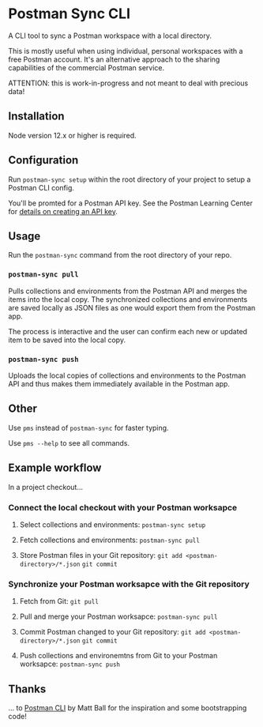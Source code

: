 # Postman Sync CLI

A CLI tool to sync a Postman workspace with a local directory.

This is mostly useful when using individual, personal workspaces with a free Postman account.
It's an alternative approach to the sharing capabilities of the commercial Postman service.

ATTENTION: this is work-in-progress and not meant to deal with precious data!

## Installation

Node version 12.x or higher is required.

## Configuration

Run `postman-sync setup` within the root directory of your project to setup a Postman CLI config.

You'll be promted for a Postman API key. See the Postman Learning Center for [details on creating an API key](https://learning.getpostman.com/docs/postman/postman-api/intro-api/).

## Usage

Run the `postman-sync` command from the root directory of your repo.

### `postman-sync pull`

Pulls collections and environments from the Postman API and merges the items into the local copy.
The synchronized collections and environments are saved locally as JSON files as one would export them from the Postman app.

The process is interactive and the user can confirm each new or updated item to be saved into the local copy.

### `postman-sync push`

Uploads the local copies of collections and environments to the Postman API and thus makes them immediately available in the Postman app.


## Other

Use `pms` instead of `postman-sync` for faster typing.

Use `pms --help` to see all commands.


## Example workflow

In a project checkout...

### Connect the local checkout with your Postman worksapce

1. Select collections and environments:
   `postman-sync setup`

2. Fetch collections and environments:
   `postman-sync pull`

3. Store Postman files in your Git repository:
   `git add <postman-directory>/*.json`
   `git commit`

### Synchronize your Postman worksapce with the Git repository

1. Fetch from Git:
   `git pull`

2. Pull and merge your Postman worksapce:
   `postman-sync pull`

3. Commit Postman changed to your Git repository:
   `git add <postman-directory>/*.json`
   `git commit`

4. Push collections and environemtns from Git to your Postman worksapce:
   `postman-sync push`


## Thanks

... to [Postman CLI](https://github.com/matt-ball/postman-cli) by Matt Ball for the inspiration and some bootstrapping code!

